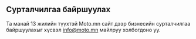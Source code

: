 ## Сурталчилгаа байршуулах
Та манай 13 жилийн түүхтэй Moto.mn сайт дээр бизнесийн сурталчилгаа байршуулахыг хүсвэл info@moto.mn майлруу холбогдоно уу.
